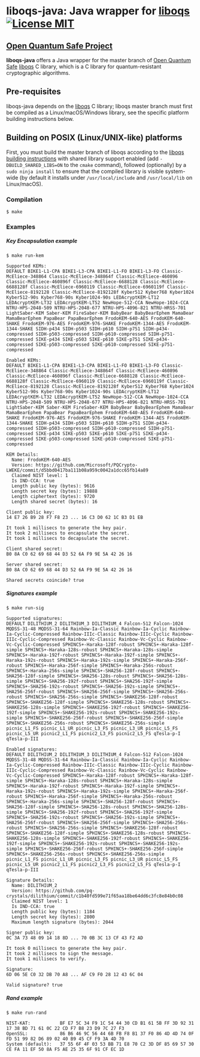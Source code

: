 # liboqs-java: Java wrapper for [liboqs](https://github.com/open-quantum-safe/liboqs) [![License MIT][badge-license]](LICENSE)
## [Open Quantum Safe Project](https://openquantumsafe.org/)


**liboqs-java** offers a Java wrapper for the master branch of [Open Quantum Safe](https://openquantumsafe.org/) [liboqs](https://github.com/open-quantum-safe/liboqs/) C library, which is a C library for quantum-resistant cryptographic algorithms.

## Pre-requisites
liboqs-java depends on the [liboqs](https://github.com/open-quantum-safe/liboqs) C library; liboqs master branch must first be compiled as a Linux/macOS/Windows library, see the specific platform building instructions below.


## Building on POSIX (Linux/UNIX-like) platforms
First, you must build the master branch of liboqs according to the [liboqs building instructions](https://github.com/open-quantum-safe/liboqs#linuxmacos) with shared library support enabled (add `-DBUILD_SHARED_LIBS=ON` to the `cmake` command), followed (optionally) by a `sudo ninja install` to ensure that the compiled library is visible system-wide (by default it installs under `/usr/local/include` and `/usr/local/lib` on Linux/macOS).


### Compilation
```
$ make
```

### Examples
##### Key Encapsulation example

```
$ make run-kem

Supported KEMs:
DEFAULT BIKE1-L1-CPA BIKE1-L3-CPA BIKE1-L1-FO BIKE1-L3-FO Classic-McEliece-348864 Classic-McEliece-348864f Classic-McEliece-460896 Classic-McEliece-460896f Classic-McEliece-6688128 Classic-McEliece-6688128f Classic-McEliece-6960119 Classic-McEliece-6960119f Classic-McEliece-8192128 Classic-McEliece-8192128f Kyber512 Kyber768 Kyber1024 Kyber512-90s Kyber768-90s Kyber1024-90s LEDAcryptKEM-LT12 LEDAcryptKEM-LT32 LEDAcryptKEM-LT52 NewHope-512-CCA NewHope-1024-CCA NTRU-HPS-2048-509 NTRU-HPS-2048-677 NTRU-HPS-4096-821 NTRU-HRSS-701 LightSaber-KEM Saber-KEM FireSaber-KEM BabyBear BabyBearEphem MamaBear MamaBearEphem PapaBear PapaBearEphem FrodoKEM-640-AES FrodoKEM-640-SHAKE FrodoKEM-976-AES FrodoKEM-976-SHAKE FrodoKEM-1344-AES FrodoKEM-1344-SHAKE SIDH-p434 SIDH-p503 SIDH-p610 SIDH-p751 SIDH-p434-compressed SIDH-p503-compressed SIDH-p610-compressed SIDH-p751-compressed SIKE-p434 SIKE-p503 SIKE-p610 SIKE-p751 SIKE-p434-compressed SIKE-p503-compressed SIKE-p610-compressed SIKE-p751-compressed

Enabled KEMs:
DEFAULT BIKE1-L1-CPA BIKE1-L3-CPA BIKE1-L1-FO BIKE1-L3-FO Classic-McEliece-348864 Classic-McEliece-348864f Classic-McEliece-460896 Classic-McEliece-460896f Classic-McEliece-6688128 Classic-McEliece-6688128f Classic-McEliece-6960119 Classic-McEliece-6960119f Classic-McEliece-8192128 Classic-McEliece-8192128f Kyber512 Kyber768 Kyber1024 Kyber512-90s Kyber768-90s Kyber1024-90s LEDAcryptKEM-LT12 LEDAcryptKEM-LT32 LEDAcryptKEM-LT52 NewHope-512-CCA NewHope-1024-CCA NTRU-HPS-2048-509 NTRU-HPS-2048-677 NTRU-HPS-4096-821 NTRU-HRSS-701 LightSaber-KEM Saber-KEM FireSaber-KEM BabyBear BabyBearEphem MamaBear MamaBearEphem PapaBear PapaBearEphem FrodoKEM-640-AES FrodoKEM-640-SHAKE FrodoKEM-976-AES FrodoKEM-976-SHAKE FrodoKEM-1344-AES FrodoKEM-1344-SHAKE SIDH-p434 SIDH-p503 SIDH-p610 SIDH-p751 SIDH-p434-compressed SIDH-p503-compressed SIDH-p610-compressed SIDH-p751-compressed SIKE-p434 SIKE-p503 SIKE-p610 SIKE-p751 SIKE-p434-compressed SIKE-p503-compressed SIKE-p610-compressed SIKE-p751-compressed

KEM Details:
  Name: FrodoKEM-640-AES
  Version: https://github.com/Microsoft/PQCrypto-LWEKE/commit/d5bbd0417ba111b08a959c0042a1dcc65fb14a89
  Claimed NIST level: 1
  Is IND-CCA: true
  Length public key (bytes): 9616
  Length secret key (bytes): 19888
  Length ciphertext (bytes): 9720
  Length shared secret (bytes): 16

Client public key:
14 E7 26 B9 28 F7 F8 23 ... 16 C3 D0 62 1C B3 D1 EB

It took 1 millisecs to generate the key pair.
It took 2 millisecs to encapsulate the secret.
It took 1 millisecs to decapsulate the secret.

Client shared secret:
B0 8A C0 62 69 68 44 D3 52 6A F9 9E 5A 42 26 16

Server shared secret:
B0 8A C0 62 69 68 44 D3 52 6A F9 9E 5A 42 26 16

Shared secrets coincide? true
```

##### Signatures example

```
$ make run-sig

Supported signatures:
DEFAULT DILITHIUM_2 DILITHIUM_3 DILITHIUM_4 Falcon-512 Falcon-1024 MQDSS-31-48 MQDSS-31-64 Rainbow-Ia-Classic Rainbow-Ia-Cyclic Rainbow-Ia-Cyclic-Compressed Rainbow-IIIc-Classic Rainbow-IIIc-Cyclic Rainbow-IIIc-Cyclic-Compressed Rainbow-Vc-Classic Rainbow-Vc-Cyclic Rainbow-Vc-Cyclic-Compressed SPHINCS+-Haraka-128f-robust SPHINCS+-Haraka-128f-simple SPHINCS+-Haraka-128s-robust SPHINCS+-Haraka-128s-simple SPHINCS+-Haraka-192f-robust SPHINCS+-Haraka-192f-simple SPHINCS+-Haraka-192s-robust SPHINCS+-Haraka-192s-simple SPHINCS+-Haraka-256f-robust SPHINCS+-Haraka-256f-simple SPHINCS+-Haraka-256s-robust SPHINCS+-Haraka-256s-simple SPHINCS+-SHA256-128f-robust SPHINCS+-SHA256-128f-simple SPHINCS+-SHA256-128s-robust SPHINCS+-SHA256-128s-simple SPHINCS+-SHA256-192f-robust SPHINCS+-SHA256-192f-simple SPHINCS+-SHA256-192s-robust SPHINCS+-SHA256-192s-simple SPHINCS+-SHA256-256f-robust SPHINCS+-SHA256-256f-simple SPHINCS+-SHA256-256s-robust SPHINCS+-SHA256-256s-simple SPHINCS+-SHAKE256-128f-robust SPHINCS+-SHAKE256-128f-simple SPHINCS+-SHAKE256-128s-robust SPHINCS+-SHAKE256-128s-simple SPHINCS+-SHAKE256-192f-robust SPHINCS+-SHAKE256-192f-simple SPHINCS+-SHAKE256-192s-robust SPHINCS+-SHAKE256-192s-simple SPHINCS+-SHAKE256-256f-robust SPHINCS+-SHAKE256-256f-simple SPHINCS+-SHAKE256-256s-robust SPHINCS+-SHAKE256-256s-simple picnic_L1_FS picnic_L1_UR picnic_L3_FS picnic_L3_UR picnic_L5_FS picnic_L5_UR picnic2_L1_FS picnic2_L3_FS picnic2_L5_FS qTesla-p-I qTesla-p-III

Enabled signatures:
DEFAULT DILITHIUM_2 DILITHIUM_3 DILITHIUM_4 Falcon-512 Falcon-1024 MQDSS-31-48 MQDSS-31-64 Rainbow-Ia-Classic Rainbow-Ia-Cyclic Rainbow-Ia-Cyclic-Compressed Rainbow-IIIc-Classic Rainbow-IIIc-Cyclic Rainbow-IIIc-Cyclic-Compressed Rainbow-Vc-Classic Rainbow-Vc-Cyclic Rainbow-Vc-Cyclic-Compressed SPHINCS+-Haraka-128f-robust SPHINCS+-Haraka-128f-simple SPHINCS+-Haraka-128s-robust SPHINCS+-Haraka-128s-simple SPHINCS+-Haraka-192f-robust SPHINCS+-Haraka-192f-simple SPHINCS+-Haraka-192s-robust SPHINCS+-Haraka-192s-simple SPHINCS+-Haraka-256f-robust SPHINCS+-Haraka-256f-simple SPHINCS+-Haraka-256s-robust SPHINCS+-Haraka-256s-simple SPHINCS+-SHA256-128f-robust SPHINCS+-SHA256-128f-simple SPHINCS+-SHA256-128s-robust SPHINCS+-SHA256-128s-simple SPHINCS+-SHA256-192f-robust SPHINCS+-SHA256-192f-simple SPHINCS+-SHA256-192s-robust SPHINCS+-SHA256-192s-simple SPHINCS+-SHA256-256f-robust SPHINCS+-SHA256-256f-simple SPHINCS+-SHA256-256s-robust SPHINCS+-SHA256-256s-simple SPHINCS+-SHAKE256-128f-robust SPHINCS+-SHAKE256-128f-simple SPHINCS+-SHAKE256-128s-robust SPHINCS+-SHAKE256-128s-simple SPHINCS+-SHAKE256-192f-robust SPHINCS+-SHAKE256-192f-simple SPHINCS+-SHAKE256-192s-robust SPHINCS+-SHAKE256-192s-simple SPHINCS+-SHAKE256-256f-robust SPHINCS+-SHAKE256-256f-simple SPHINCS+-SHAKE256-256s-robust SPHINCS+-SHAKE256-256s-simple picnic_L1_FS picnic_L1_UR picnic_L3_FS picnic_L3_UR picnic_L5_FS picnic_L5_UR picnic2_L1_FS picnic2_L3_FS picnic2_L5_FS qTesla-p-I qTesla-p-III

Signature Details:
  Name: DILITHIUM_2
  Version: https://github.com/pq-crystals/dilithium/commit/c1b40fd599e71f65aa18be64dd6c3fc8e84b0c08
  Claimed NIST level: 1
  Is IND-CCA: true
  Length public key (bytes): 1184
  Length secret key (bytes): 2800
  Maximum length signature (bytes): 2044

Signer public key:
0C 3A 73 48 09 14 18 8D ... 70 0B 3C 13 CF 43 F2 AD

It took 0 millisecs to generate the key pair.
It took 2 millisecs to sign the message.
It took 1 millisecs to verify.

Signature:
6D 06 5E C0 32 DB 70 A8 ... AF C9 F0 28 12 43 6C 04

Valid signature? true
```

##### Rand example

```
$ make run-rand

NIST-KAT:           BF E7 5C 34 F9 1C 54 44 30 CD B1 61 5B FF 3D 92 31 17 38 BD 71 61 0C 22 CD F7 B8 23 D9 7C 27 F3
OpenSSL:            86 B6 46 9C 56 44 6B FB F8 B1 37 F0 86 4D 4D 74 0F FD 51 99 82 D6 89 02 40 B9 45 CF F9 3A 4D 70
System (default):   37 55 6F 4F 03 53 BB 71 E8 70 C2 3D DF 85 69 57 30 CE FA 11 EF 50 8A F5 AE 25 35 6F 91 CF EC 1D
```

[badge-license]: https://img.shields.io/badge/license-MIT-green.svg?style=flat-square
